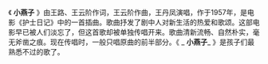 

《 **小燕子**
》由王路、王云阶作词，王云阶作曲，王丹凤演唱，作于1957年，是电影《护士日记》中的一首插曲。歌曲抒发了剧中人对新生活的热爱和歌颂。这部电影早已被人们淡忘了，但这首歌却被单独传唱开来。歌曲清新流畅、自然朴实，毫无斧凿之痕。现在传唱时，一般只唱原曲的前半部分。《
_ **小燕子**_ 》是孩子们最熟悉不过的歌了。

